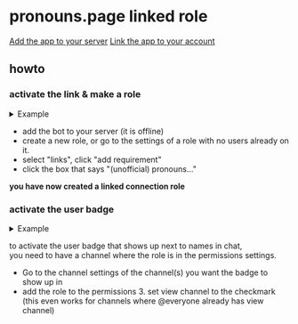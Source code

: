 <h1>pronouns.page linked role</h1>

<a href="https://prpage-discord.deno.dev/discord/bot">Add the app to your server</a>
<a href="https://prpage-discord.deno.dev/discord/link">Link the app to your account</a>

<h2>howto</h2>

<h3>activate the link & make a role</h3>

<details>
  <summary>Example</summary>
  <img width="467" alt="Example screenshot of the linked role" src="https://github.com/chadulous/p.page-discord-role/assets/76607214/6c5c58ab-55df-4298-aed6-e0f73a90d2da">
</details>

<ul>
  <li>add the bot to your server (it is offline)</li>
  <li>
    create a new role, or go to the settings of a role with no users already on
    it.
  </li>
  <li>select "links", click "add requirement"</li>
  <li>click the box that says "(unofficial) pronouns..."</li>
</ul>

<b>you have now created a linked connection role</b>
<h3>activate the user badge</h3>

<details>
  <summary>Example</summary>
  <img width="467" alt="Example screenshot of the linked role user badge" src="https://github.com/chadulous/p.page-discord-role/assets/76607214/53a2e07c-fecd-44f4-9b7b-e0b8e67ee1b8">
</details>

to activate the user badge that shows up next to names in chat,<br />
you need to have a channel where the role is in the permissions settings. <br />
<ul>
  <li>
    Go to the channel settings of the channel(s) you want the badge to show up
    in
  </li>
  <li>
    add the role to the permissions 3. set view channel to the checkmark (this
    even works for channels where @everyone already has view channel)
  </li>
</ul>
